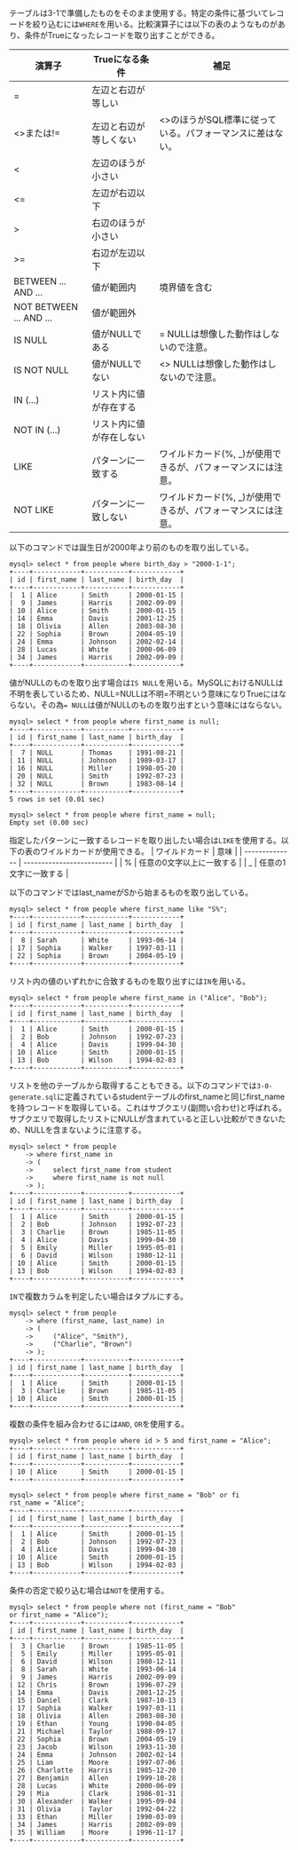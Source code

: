 テーブルは3-1で準備したものをそのまま使用する。特定の条件に基づいてレコードを絞り込むには`WHERE`を用いる。比較演算子には以下の表のようなものがあり、条件がTrueになったレコードを取り出すことができる。

| 演算子                  | Trueになる条件           | 補足                                                         |
| ----------------------- | ------------------------ | ------------------------------------------------------------ |
| =                       | 左辺と右辺が等しい       |                                                              |
| <>または!=              | 左辺と右辺が等しくない   | <>のほうがSQL標準に従っている。パフォーマンスに差はない。    |
| <                       | 左辺のほうが小さい       |                                                              |
| <=                      | 左辺が右辺以下           |                                                              |
| >                       | 右辺のほうが小さい       |                                                              |
| >=                      | 右辺が左辺以下           |                                                              |
| BETWEEN ... AND ...     | 値が範囲内               | 境界値を含む                                                 |
| NOT BETWEEN ... AND ... | 値が範囲外               |                                                              |
| IS NULL                 | 値がNULLである           | = NULLは想像した動作はしないので注意。                       |
| IS NOT NULL             | 値がNULLでない           | <> NULLは想像した動作はしないので注意。                      |
| IN (...)                | リスト内に値が存在する   |                                                              |
| NOT IN (...)            | リスト内に値が存在しない |                                                              |
| LIKE                    | パターンに一致する       | ワイルドカード(%, _)が使用できるが、パフォーマンスには注意。 |
| NOT LIKE                | パターンに一致しない     | ワイルドカード(%, _)が使用できるが、パフォーマンスには注意。 |

以下のコマンドでは誕生日が2000年より前のものを取り出している。
```
mysql> select * from people where birth_day > "2000-1-1";
+----+------------+-----------+------------+
| id | first_name | last_name | birth_day  |
+----+------------+-----------+------------+
|  1 | Alice      | Smith     | 2000-01-15 |
|  9 | James      | Harris    | 2002-09-09 |
| 10 | Alice      | Smith     | 2000-01-15 |
| 14 | Emma       | Davis     | 2001-12-25 |
| 18 | Olivia     | Allen     | 2003-08-30 |
| 22 | Sophia     | Brown     | 2004-05-19 |
| 24 | Emma       | Johnson   | 2002-02-14 |
| 28 | Lucas      | White     | 2000-06-09 |
| 34 | James      | Harris    | 2002-09-09 |
+----+------------+-----------+------------+
```
値がNULLのものを取り出す場合は`IS NULL`を用いる。MySQLにおけるNULLは不明を表しているため、NULL=NULLは不明=不明という意味になりTrueにはならない。その為`= NULL`は値がNULLのものを取り出すという意味にはならない。
```
mysql> select * from people where first_name is null;
+----+------------+-----------+------------+
| id | first_name | last_name | birth_day  |
+----+------------+-----------+------------+
|  7 | NULL       | Thomas    | 1991-08-21 |
| 11 | NULL       | Johnson   | 1989-03-17 |
| 16 | NULL       | Miller    | 1998-05-20 |
| 20 | NULL       | Smith     | 1992-07-23 |
| 32 | NULL       | Brown     | 1983-08-14 |
+----+------------+-----------+------------+
5 rows in set (0.01 sec)

mysql> select * from people where first_name = null;
Empty set (0.00 sec)
```
指定したパターンに一致するレコードを取り出したい場合は`LIKE`を使用する。以下の表のワイルドカードが使用できる。
| ワイルドカード | 意味                      |
| -------------- | ------------------------- |
| %              | 任意の0文字以上に一致する |
| _              | 任意の1文字に一致する     |

以下のコマンドではlast_nameがSから始まるものを取り出している。
```
mysql> select * from people where first_name like "S%";
+----+------------+-----------+------------+
| id | first_name | last_name | birth_day  |
+----+------------+-----------+------------+
|  8 | Sarah      | White     | 1993-06-14 |
| 17 | Sophia     | Walker    | 1997-03-11 |
| 22 | Sophia     | Brown     | 2004-05-19 |
+----+------------+-----------+------------+
```
リスト内の値のいずれかに合致するものを取り出すには`IN`を用いる。
```
mysql> select * from people where first_name in ("Alice", "Bob");
+----+------------+-----------+------------+
| id | first_name | last_name | birth_day  |
+----+------------+-----------+------------+
|  1 | Alice      | Smith     | 2000-01-15 |
|  2 | Bob        | Johnson   | 1992-07-23 |
|  4 | Alice      | Davis     | 1999-04-30 |
| 10 | Alice      | Smith     | 2000-01-15 |
| 13 | Bob        | Wilson    | 1994-02-03 |
+----+------------+-----------+------------+
```
リストを他のテーブルから取得することもできる。以下のコマンドでは`3-0-generate.sql`に定義されているstudentテーブルのfirst_nameと同じfirst_nameを持つレコードを取得している。これはサブクエリ(副問い合わせ)と呼ばれる。サブクエリで取得したリストにNULLが含まれていると正しい比較ができないため、NULLを含まないように注意する。
```
mysql> select * from people
    -> where first_name in
    -> (
    ->     select first_name from student
    ->     where first_name is not null
    -> );
+----+------------+-----------+------------+
| id | first_name | last_name | birth_day  |
+----+------------+-----------+------------+
|  1 | Alice      | Smith     | 2000-01-15 |
|  2 | Bob        | Johnson   | 1992-07-23 |
|  3 | Charlie    | Brown     | 1985-11-05 |
|  4 | Alice      | Davis     | 1999-04-30 |
|  5 | Emily      | Miller    | 1995-05-01 |
|  6 | David      | Wilson    | 1980-12-11 |
| 10 | Alice      | Smith     | 2000-01-15 |
| 13 | Bob        | Wilson    | 1994-02-03 |
+----+------------+-----------+------------+
```
`IN`で複数カラムを判定したい場合はタプルにする。
```
mysql> select * from people
    -> where (first_name, last_name) in
    -> (
    ->     ("Alice", "Smith"),
    ->     ("Charlie", "Brown")
    -> );
+----+------------+-----------+------------+
| id | first_name | last_name | birth_day  |
+----+------------+-----------+------------+
|  1 | Alice      | Smith     | 2000-01-15 |
|  3 | Charlie    | Brown     | 1985-11-05 |
| 10 | Alice      | Smith     | 2000-01-15 |
+----+------------+-----------+------------+
```
複数の条件を組み合わせるには`AND`, `OR`を使用する。
```
mysql> select * from people where id > 5 and first_name = "Alice";
+----+------------+-----------+------------+
| id | first_name | last_name | birth_day  |
+----+------------+-----------+------------+
| 10 | Alice      | Smith     | 2000-01-15 |
+----+------------+-----------+------------+

mysql> select * from people where first_name = "Bob" or fi
rst_name = "Alice";
+----+------------+-----------+------------+
| id | first_name | last_name | birth_day  |
+----+------------+-----------+------------+
|  1 | Alice      | Smith     | 2000-01-15 |
|  2 | Bob        | Johnson   | 1992-07-23 |
|  4 | Alice      | Davis     | 1999-04-30 |
| 10 | Alice      | Smith     | 2000-01-15 |
| 13 | Bob        | Wilson    | 1994-02-03 |
+----+------------+-----------+------------+
```
条件の否定で絞り込む場合は`NOT`を使用する。
```
mysql> select * from people where not (first_name = "Bob"
or first_name = "Alice");
+----+------------+-----------+------------+
| id | first_name | last_name | birth_day  |
+----+------------+-----------+------------+
|  3 | Charlie    | Brown     | 1985-11-05 |
|  5 | Emily      | Miller    | 1995-05-01 |
|  6 | David      | Wilson    | 1980-12-11 |
|  8 | Sarah      | White     | 1993-06-14 |
|  9 | James      | Harris    | 2002-09-09 |
| 12 | Chris      | Brown     | 1996-07-29 |
| 14 | Emma       | Davis     | 2001-12-25 |
| 15 | Daniel     | Clark     | 1987-10-13 |
| 17 | Sophia     | Walker    | 1997-03-11 |
| 18 | Olivia     | Allen     | 2003-08-30 |
| 19 | Ethan      | Young     | 1990-04-05 |
| 21 | Michael    | Taylor    | 1988-09-17 |
| 22 | Sophia     | Brown     | 2004-05-19 |
| 23 | Jacob      | Wilson    | 1993-11-30 |
| 24 | Emma       | Johnson   | 2002-02-14 |
| 25 | Liam       | Moore     | 1997-07-06 |
| 26 | Charlotte  | Harris    | 1985-12-20 |
| 27 | Benjamin   | Allen     | 1999-10-28 |
| 28 | Lucas      | White     | 2000-06-09 |
| 29 | Mia        | Clark     | 1986-01-31 |
| 30 | Alexander  | Walker    | 1995-09-04 |
| 31 | Olivia     | Taylor    | 1992-04-22 |
| 33 | Ethan      | Miller    | 1990-03-09 |
| 34 | James      | Harris    | 2002-09-09 |
| 35 | William    | Moore     | 1996-11-17 |
+----+------------+-----------+------------+
```